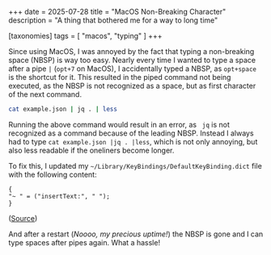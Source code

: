 +++
date = 2025-07-28
title = "MacOS Non-Breaking Character"
description = "A thing that bothered me for a way to long time"

[taxonomies]
tags = [ "macos", "typing" ]
+++

Since using MacOS, I was annoyed by the fact that typing a non-breaking space (NBSP) is way too easy.
Nearly every time I wanted to type a space after a pipe `|` (`opt+7` on MacOS), I accidentally typed a NBSP, as `opt+space` is the shortcut for it.
This resulted in the piped command not being executed, as the NBSP is not recognized as a space, but as first character of the next command.

```sh
cat example.json | jq . | less
```

Running the above command would result in an error, as ` jq` is not recognized as a command because of the leading NBSP.
Instead I always had to type `cat example.json |jq . |less`, which is not only annoying, but also less readable if the oneliners become longer.

To fix this, I updated my `~/Library/KeyBindings/DefaultKeyBinding.dict` file with the following content:

```text
{
"~ " = ("insertText:", " ");
}
```
([Source](https://superuser.com/a/142573))

And after a restart (*Noooo, my precious uptime!*) the NBSP is gone and I can type spaces after pipes again.
What a hassle!
